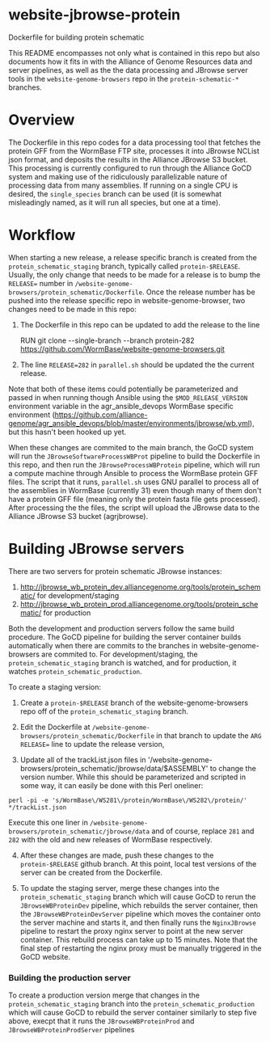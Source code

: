 # website-jbrowse-protein

Dockerfile for building protein schematic

This README encompasses not only what is contained in this repo but also documents
how it fits in with the Alliance of Genome Resources data and server pipelines, as
well as the the data processing and JBrowse server tools in the `website-genome-browsers`
repo in the `protein-schematic-*` branches.

# Overview

The Dockerfile in this repo codes for a data processing tool that fetches the
protein GFF from the WormBase FTP site, processes it into JBrowse NCList json
format, and deposits the results in the Alliance JBrowse S3 bucket. This processing
is currently configured to run through the Alliance GoCD system and making use of
the ridiculously parallelizable nature of processing data from many assemblies. If
running on a single CPU is desired, the `single_species` branch can be used (it is
somewhat misleadingly named, as it will run all species, but one at a time).

# Workflow

When starting a new release, a release specific branch is created from the
`protein_schematic_staging` branch, typically called `protein-$RELEASE`. Usually, the only
change that needs to be made for a release is to bump the `RELEASE=` number in
`/website-genome-browsers/protein_schematic/Dockerfile`. Once the release number has
be pushed into the release specific repo in website-genome-browser, two changes need
to be made in this repo:

1. The Dockerfile in this repo can be updated to add the release to the line

   RUN git clone --single-branch --branch protein-282 https://github.com/WormBase/website-genome-browsers.git

2. The line `RELEASE=282` in `parallel.sh` should be updated the the current release.

Note that both of these items could potentially be parameterized and passed in
when running though Ansible using the `$MOD_RELEASE_VERSION` environment variable in
the agr_ansible_devops WormBase specific environment (https://github.com/alliance-genome/agr_ansible_devops/blob/master/environments/jbrowse/wb.yml), but this hasn't been
hooked up yet.

When these changes are commited to the main branch, the GoCD system will run the
`JBrowseSoftwareProcessWBProt` pipeline to build the Dockerfile in this repo, and
then run the `JBrowseProcessWBProtein` pipeline, which will run a compute machine
through Ansible to process the WormBase protein GFF files. The script that it runs,
`parallel.sh` uses GNU parallel to process all of the assemblies in WormBase
(currently 31) even though many of them don't have a protein GFF file (meaning
only the protein fasta file gets processed). After processing the the files, the
script will upload the JBrowse data to the Alliance JBrowse S3 bucket (agrjbrowse).

# Building JBrowse servers

There are two servers for protein schematic JBrowse instances:

1. http://jbrowse_wb_protein_dev.alliancegenome.org/tools/protein_schematic/ for development/staging
2. http://jbrowse_wb_protein_prod.alliancegenome.org/tools/protein_schematic/ for production

Both the development and production servers follow the same build procedure. The GoCD
pipeline for building the server container builds automatically when
there are commits to the branches in website-genome-browsers are commited to. For
development/staging, the `protein_schematic_staging` branch is watched, and for
production, it watches `protein_schematic_production`.

To create a staging version:

1. Create a `protein-$RELEASE` branch of the website-genome-browsers repo off
   of the `protein_schematic_staging` branch.

2. Edit the Dockerfile at `/website-genome-browsers/protein_schematic/Dockerfile`
   in that branch to update the `ARG RELEASE=` line to update the release version,

3. Update all of the trackList.json files in '/website-genome-browsers/protein_schematic/jbrowse/data/$ASSEMBLY' to change the version number. While this should be parameterized
   and scripted in some way, it can easily be done with this Perl oneliner:

```
perl -pi -e 's/WormBase\/WS281\/protein/WormBase\/WS282\/protein/' */trackList.json
```

Execute this one liner in `/website-genome-browsers/protein_schematic/jbrowse/data`
and of course, replace `281` and `282` with the old and new releases of WormBase
respectively.

4. After these changes are made, push these changes to the `protein-$RELEASE` github
   branch. At this point, local test versions of the server can be created from the Dockerfile.

5. To update the staging server, merge these changes into the `protein_schematic_staging`
   branch which will cause GoCD to rerun the `JBrowseWBProteinDev` pipeline, which rebuilds
   the server container, then the `JBrowseWBProteinDevServer` pipeline which moves the
   container onto the server machine and starts it, and then finally runs the
   `NginxJBrowse` pipeline to restart the proxy nginx server to point at the new
   server container. This rebuild process can take up to 15 minutes. Note that the final
   step of restarting the nginx proxy must be manually triggered in the GoCD website.

### Building the production server

To create a production version merge that changes in the `protein_schematic_staging` branch
into the `protein_schematic_production` which will cause GoCD to rebuild the server
container similarly to step five above, execpt that it runs the `JBrowseWBProteinProd`
and `JBrowseWBProteinProdServer` pipelines
